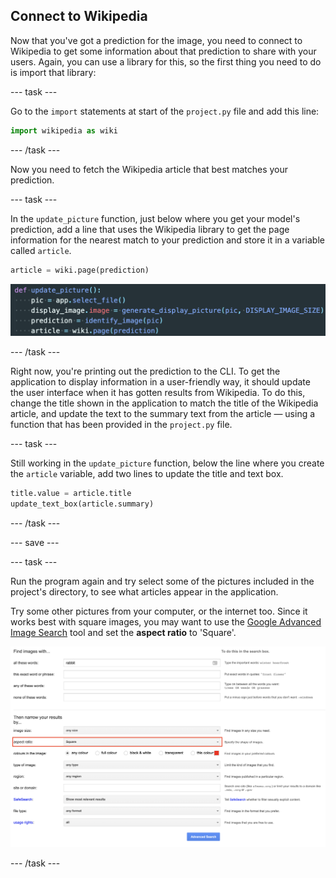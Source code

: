 ## Connect to Wikipedia

Now that you've got a prediction for the image, you need to connect to Wikipedia to get some information about that prediction to share with your users. Again, you can use a library for this, so the first thing you need to do is import that library:

--- task ---

Go to the `import` statements at start of the `project.py` file and add this line:

```python
import wikipedia as wiki
```

--- /task ---

Now you need to fetch the Wikipedia article that best matches your prediction.

--- task ---

In the `update_picture` function, just below where you get your model's prediction, add a line that uses the Wikipedia library to get the page information for the nearest match to your prediction and store it in a variable called `article`.

```python
article = wiki.page(prediction)
```

![A screenshot of the code, indicating where the new line should be added](images/add_article_location.png)

--- /task ---

Right now, you're printing out the prediction to the CLI. To get the application to display information in a user-friendly way, it should update the user interface when it has gotten results from Wikipedia. To do this, change the title shown in the application to match the title of the Wikipedia article, and update the text to the summary text from the article — using a function that has been provided in the `project.py` file.

--- task ---

Still working in the `update_picture` function, below the line where you create the `article` variable, add two lines to update the title and text box.

```python
title.value = article.title
update_text_box(article.summary)
```

--- /task ---

--- save ---

--- task ---

Run the program again and try select some of the pictures included in the project's directory, to see what articles appear in the application.

Try some other pictures from your computer, or the internet too. Since it works best with square images, you may want to use the [Google Advanced Image Search](https://www.google.com/advanced_image_search) tool and set the **aspect ratio** to 'Square'.

![The Google Advanced Image Search dialogue, with the aspect ratio set to 'Square'](images/advanced_image_search.png)

--- /task ---
